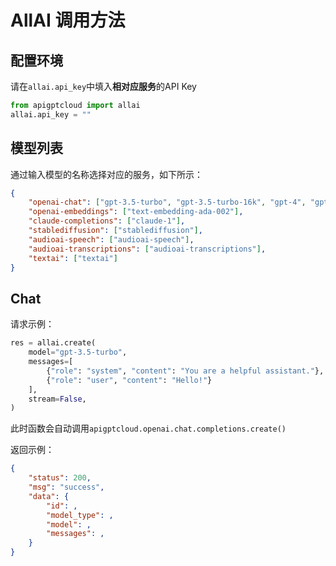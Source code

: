 # AllAI 调用方法

## 配置环境
请在`allai.api_key`中填入**相对应服务**的API Key
```python
from apigptcloud import allai
allai.api_key = ""
```

## 模型列表
通过输入模型的名称选择对应的服务，如下所示：
```json
{
    "openai-chat": ["gpt-3.5-turbo", "gpt-3.5-turbo-16k", "gpt-4", "gpt-4-32k", "gpt-4-turbo", "gpt-3.5-turbo-instruct"],
    "openai-embeddings": ["text-embedding-ada-002"],
    "claude-completions": ["claude-1"],
    "stablediffusion": ["stablediffusion"],
    "audioai-speech": ["audioai-speech"],
    "audioai-transcriptions": ["audioai-transcriptions"],
    "textai": ["textai"]
}
```

## Chat
请求示例：  
```python
res = allai.create(
    model="gpt-3.5-turbo",
    messages=[
        {"role": "system", "content": "You are a helpful assistant."},
        {"role": "user", "content": "Hello!"}
    ],
    stream=False,
)
```
此时函数会自动调用`apigptcloud.openai.chat.completions.create()`

返回示例：
```json
{
    "status": 200,
    "msg": "success",
    "data": {
        "id": ,
        "model_type": ,
        "model": ,
        "messages": ,
    }
}
```